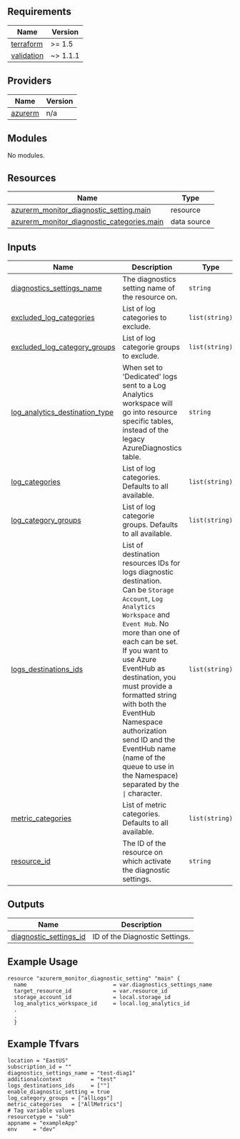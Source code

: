 <!-- BEGIN_TF_DOCS -->
## Requirements

| Name | Version |
|------|---------|
| <a name="requirement_terraform"></a> [terraform](#requirement\_terraform) | >= 1.5 |
| <a name="requirement_validation"></a> [validation](#requirement\_validation) | ~> 1.1.1 |

## Providers

| Name | Version |
|------|---------|
| <a name="provider_azurerm"></a> [azurerm](#provider\_azurerm) | n/a |

## Modules

No modules.

## Resources

| Name | Type |
|------|------|
| [azurerm_monitor_diagnostic_setting.main](https://registry.terraform.io/providers/hashicorp/azurerm/latest/docs/resources/monitor_diagnostic_setting) | resource |
| [azurerm_monitor_diagnostic_categories.main](https://registry.terraform.io/providers/hashicorp/azurerm/latest/docs/data-sources/monitor_diagnostic_categories) | data source |

## Inputs

| Name | Description | Type | Default | Required |
|------|-------------|------|---------|:--------:|
| <a name="input_diagnostics_settings_name"></a> [diagnostics\_settings\_name](#input\_diagnostics\_settings\_name) | The diagnostics setting name of the resource on. | `string` | n/a | yes |
| <a name="input_excluded_log_categories"></a> [excluded\_log\_categories](#input\_excluded\_log\_categories) | List of log categories to exclude. | `list(string)` | `[]` | no |
| <a name="input_excluded_log_category_groups"></a> [excluded\_log\_category\_groups](#input\_excluded\_log\_category\_groups) | List of log categorie groups to exclude. | `list(string)` | `[]` | no |
| <a name="input_log_analytics_destination_type"></a> [log\_analytics\_destination\_type](#input\_log\_analytics\_destination\_type) | When set to 'Dedicated' logs sent to a Log Analytics workspace will go into resource specific tables, instead of the legacy AzureDiagnostics table. | `string` | `"AzureDiagnostics"` | no |
| <a name="input_log_categories"></a> [log\_categories](#input\_log\_categories) | List of log categories. Defaults to all available. | `list(string)` | `null` | no |
| <a name="input_log_category_groups"></a> [log\_category\_groups](#input\_log\_category\_groups) | List of log categorie groups. Defaults to all available. | `list(string)` | `null` | no |
| <a name="input_logs_destinations_ids"></a> [logs\_destinations\_ids](#input\_logs\_destinations\_ids) | List of destination resources IDs for logs diagnostic destination.<br>Can be `Storage Account`, `Log Analytics Workspace` and `Event Hub`. No more than one of each can be set.<br>If you want to use Azure EventHub as destination, you must provide a formatted string with both the EventHub Namespace authorization send ID and the EventHub name (name of the queue to use in the Namespace) separated by the <code>&#124;</code> character. | `list(string)` | n/a | yes |
| <a name="input_metric_categories"></a> [metric\_categories](#input\_metric\_categories) | List of metric categories. Defaults to all available. | `list(string)` | `null` | no |
| <a name="input_resource_id"></a> [resource\_id](#input\_resource\_id) | The ID of the resource on which activate the diagnostic settings. | `string` | n/a | yes |

## Outputs

| Name | Description |
|------|-------------|
| <a name="output_diagnostic_settings_id"></a> [diagnostic\_settings\_id](#output\_diagnostic\_settings\_id) | ID of the Diagnostic Settings. |
<!-- END_TF_DOCS -->

## Example Usage

```hcl
resource "azurerm_monitor_diagnostic_setting" "main" {
  name                           = var.diagnostics_settings_name
  target_resource_id             = var.resource_id
  storage_account_id             = local.storage_id
  log_analytics_workspace_id     = local.log_analytics_id
  .
  .
  }
```


## Example Tfvars

```hcl
location = "EastUS"
subscription_id = ""
diagnostics_settings_name = "test-diag1"
additionalcontext         = "test"
logs_destinations_ids     = [""]
enable_diagnostic_setting = true
log_category_groups = ["allLogs"]
metric_categories   = ["AllMetrics"]
# Tag variable values
resourcetype = "sub"
appname = "exampleApp"
env     = "dev"
```